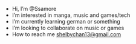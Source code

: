 - Hi, I’m @Ssamore
- I’m interested in manga, music and games/tech
- I’m currently learning german or something 
- I’m looking to collaborate on music or games
- How to reach me shelbychan13@gmail.com

<!---
Ssamore/Amore is a ✨ special ✨ repository because its `README.md` (this file) appears on your GitHub profile.
You can click the Preview link to take a look at your changes.
--->
